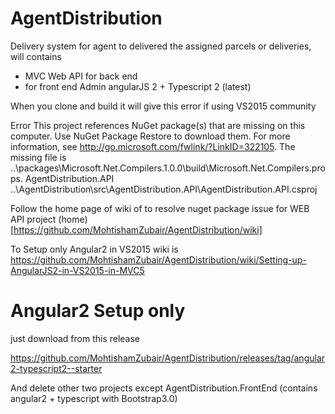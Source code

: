 # AgentDistribution
Delivery system for agent to delivered the assigned parcels or deliveries, will contains 
 - MVC Web API for back end 
 - for front end Admin angularJS 2 + Typescript 2 (latest)
 
 
When you clone and build it will give this error if using VS2015 community

Error		This project references NuGet package(s) that are missing on this computer. Use NuGet Package Restore to download them.  For more information, see http://go.microsoft.com/fwlink/?LinkID=322105. The missing file is ..\packages\Microsoft.Net.Compilers.1.0.0\build\Microsoft.Net.Compilers.props.	AgentDistribution.API	..\AgentDistribution\src\AgentDistribution.API\AgentDistribution.API.csproj	

Follow the home page of wiki of to resolve nuget package issue for WEB API project (home)[https://github.com/MohtishamZubair/AgentDistribution/wiki]

To Setup only Angular2 in VS2015 wiki is 
https://github.com/MohtishamZubair/AgentDistribution/wiki/Setting-up-AngularJS2-in-VS2015-in-MVC5

# Angular2 Setup only

just download from this release

https://github.com/MohtishamZubair/AgentDistribution/releases/tag/angular2-typescript2--starter

And delete other two projects except AgentDistribution.FrontEnd (contains angular2 + typescript with Bootstrap3.0)
 
